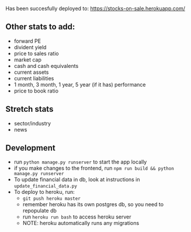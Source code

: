 Has been succesfully deployed to: https://stocks-on-sale.herokuapp.com/

## Other stats to add:
 - forward PE
 - divident yield
 - price to sales ratio
 - market cap
 - cash and cash equivalents
 - current assets
 - current liabilities
 - 1 month, 3 month, 1 year, 5 year (if it has) performance
 - price to book ratio

## Stretch stats
 - sector/industry
 - news
 
## Development
 - run `python manage.py runserver` to start the app locally
 - if you make changes to the frontend, run `npm run build && python manage.py runserver`
 - To update financial data in db, look at instructions in `update_financial_data.py`
 - To deploy to heroku, run: 
    - `git push heroku master`
    - remember heroku has its own postgres db, so you need to repopulate db
    - run `heroku run bash` to access heroku server
    - NOTE: heroku automatically runs any migrations
